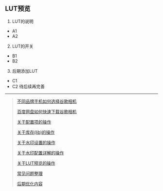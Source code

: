 <!-- next:gcam900 --> 
<!-- pre:gcam007 --> 
<!-- title: 关于LUT预览的操作--> 
<!-- date:2023-12-21 --> 

## LUT预览

1. LUT的说明
 - A1
 - A2
2. LUT的开关
 - B1
 - B2
3. 后期添加LUT
 - C1
 - C2
待后续再完善

----
> [不同品牌手机如何选择谷歌相机](./details.html?md=gcam001) 
> 
> [百度网盘如何快速下载谷歌相机](./details.html?md=gcam002) 
> 
> [关于配置项的操作](./details.html?md=gcam003) 
>
> [关于库存(lib)的操作](./details.html?md=gcam004) 
>
> [关于水印设置的操作](./details.html?md=gcam005) 
>
> [关于水印配置详解的操作](./details.html?md=gcam006) 
>
> [关于LUT预览的操作](./details.html?md=gcam007) 
>
> [常见问题整理](./details.html?md=gcam900) 
>
> [后期优化内容](./details.html?md=gcam800) 
>